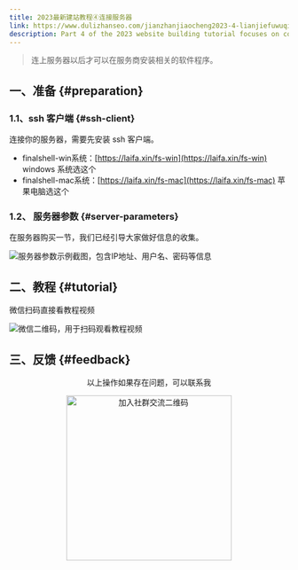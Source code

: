 ```yaml
---
title: 2023最新建站教程④连接服务器
link: https://www.dulizhanseo.com/jianzhanjiaocheng2023-4-lianjiefuwuqi
description: Part 4 of the 2023 website building tutorial focuses on connecting to your server. Learn how to use an SSH client (FinalShell for Windows/Mac) with your server credentials (IP, username, password). Includes video guide and support contact.
---
```


> 连上服务器以后才可以在服务商安装相关的软件程序。

## 一、准备 {#preparation}

### 1.1、ssh 客户端 {#ssh-client}

连接你的服务器，需要先安装 ssh 客户端。

- finalshell-win系统：[https://laifa.xin/fs-win](https://laifa.xin/fs-win) windows 系统选这个
- finalshell-mac系统：[https://laifa.xin/fs-mac](https://laifa.xin/fs-mac) 苹果电脑选这个

### 1.2、 服务器参数 {#server-parameters}

在服务器购买一节，我们已经引导大家做好信息的收集。

![服务器参数示例截图，包含IP地址、用户名、密码等信息](https://cos.files.maozhishi.com/public/attachments/xsj/2023-11-12-1699793554504.png)

## 二、教程 {#tutorial}

微信扫码直接看教程视频

![微信二维码，用于扫码观看教程视频](https://cos.files.maozhishi.com/public/attachments/xsj/2023-11-12-1699793554505.png)

## 三、反馈 {#feedback}

<p style="text-align: center;">以上操作如果存在问题，可以联系我</p>
<p style="text-align: center;"><img src="https://cos.files.maozhishi.com/public/attachments/xsj/2023-11-12-1699770009656.png" width="298" alt="加入社群交流二维码" /></p>
